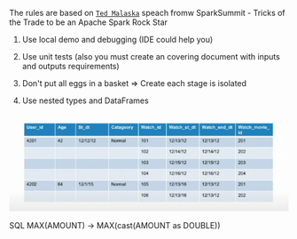 The rules are based on [`Ted Malaska`](https://github.com/TedBear42) speach fromw SparkSummit - Tricks of the Trade to be an Apache Spark Rock Star

1. Use local demo and debugging (IDE could help you)

2. Use unit tests (also you must create an covering document with inputs and outputs requirements)

3. Don't put all eggs in a basket => Create each stage is isolated

4. Use nested types and DataFrames

![](img/nested_exp.png)


SQL
MAX(AMOUNT) -> MAX(cast(AMOUNT as DOUBLE))
